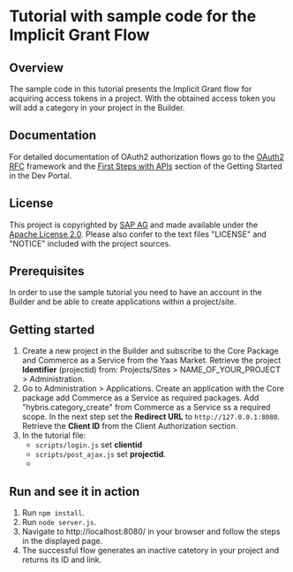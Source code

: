 # Tutorial with sample code for the Implicit Grant Flow

## Overview
The sample code in this tutorial presents the Implicit Grant flow for acquiring access tokens in a project. With the obtained access token you will add a category in your project in the Builder.

## Documentation
For detailed documentation of OAuth2 authorization flows go to the [OAuth2 RFC](http://tools.ietf.org/html/rfc6749#section-1.3) framework and the [First Steps with APIs](https://devportal.yaas.io/gettingstarted/) section of the Getting Started in the Dev Portal.

## License
This project is copyrighted by [SAP AG](http://www.sap.com/) and made available under the [Apache License 2.0](http://www.apache.org/licenses/LICENSE-2.0.html). Please also confer to the text files "LICENSE" and "NOTICE" included with the project sources.

## Prerequisites
In order to use the sample tutorial you need to have an account in the Builder and be able to create applications within a project/site.

## Getting started
1. Create a new project in the Builder and subscribe to the Core Package and Commerce as a Service from the Yaas Market. Retrieve the project **Identifier** (projectid) from: Projects/Sites > NAME_OF_YOUR_PROJECT > Administration.
2. Go to Administration > Applications. Create an application with the Core package add Commerce as a Service as required packages. Add "hybris.category_create" from Commerce as a Service ss a required scope. In the next step set the **Redirect URL** to `http://127.0.0.1:8080`. Retrieve the  **Client ID** from the Client Authorization section.
3. In the tutorial file:
    * `scripts/login.js` set **clientid**
    * `scripts/post_ajax.js` set **projectid**.
    * 
## Run and see it in action
1. Run `npm install`.
2. Run `node server.js`.
3. Navigate to http://localhost:8080/ in your browser and follow the steps in the displayed page.
4. The successful flow generates an inactive catetory in your project and returns its ID and link.
